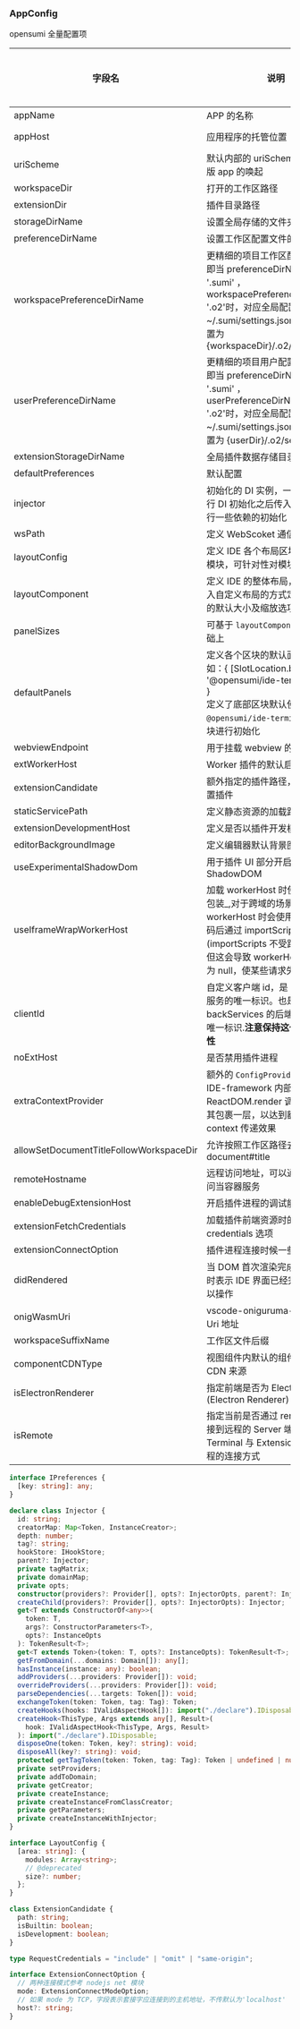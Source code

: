 ### AppConfig

opensumi 全量配置项

| 字段名                                  | 说明                                                                                                                                                                                                        | 类型                                                | 是否必填 | 默认值                                       |
| --------------------------------------- | ----------------------------------------------------------------------------------------------------------------------------------------------------------------------------------------------------------- | --------------------------------------------------- | -------- | -------------------------------------------- |
| appName                                 | APP 的名称                                                                                                                                                                                                  | string                                              | 否       | _OPENSUMI_                                   |
| appHost                                 | 应用程序的托管位置                                                                                                                                                                                          | string                                              | 否       | 默认桌面端下为 `desktop`, Web 下为 `web`     |
| uriScheme                               | 默认内部的 uriScheme，用于桌面版 app 的唤起                                                                                                                                                                 | string                                              | 否       | _sumi_                                       |
| workspaceDir                            | 打开的工作区路径                                                                                                                                                                                            | string                                              | 是       |                                              |
| extensionDir                            | 插件目录路径                                                                                                                                                                                                | string                                              | 否       | --                                           |
| storageDirName                          | 设置全局存储的文件夹名称                                                                                                                                                                                    | string                                              | 否       | _.sumi_                                      |
| preferenceDirName                       | 设置工作区配置文件的文件夹名称                                                                                                                                                                              | string                                              | 否       | _.sumi_                                      |
| workspacePreferenceDirName              | 更精细的项目工作区配置存储位置<br />即当 preferenceDirName = '.sumi' ， workspacePreferenceDirName = '.o2'时，对应全局配置为 ~/.sumi/settings.json , 工作区配置为 {workspaceDir}/.o2/settings.json          | string                                              | 否       | --                                           |
| userPreferenceDirName                   | 更精细的项目用户配置存储位置\_<br />即当 preferenceDirName = '.sumi' ， userPreferenceDirName = '.o2'时，对应全局配置为 ~/.sumi/settings.json , 工作区配置为 {userDir}/.o2/settings.json                    | string                                              | 否       | --                                           |
| extensionStorageDirName                 | 全局插件数据存储目录名称                                                                                                                                                                                    | string                                              | 否       | _.sumi_                                      |
| defaultPreferences                      | 默认配置                                                                                                                                                                                                    | IPreferences                                        | 否       | --                                           |
| injector                                | 初始化的 DI 实例，一般可在外部进行 DI 初始化之后传入，便于提前进行一些依赖的初始化                                                                                                                          | Injector                                            | 是       |                                              |
| wsPath                                  | 定义 WebScoket 通信路径                                                                                                                                                                                     | string                                              | 是       | --                                           |
| layoutConfig                            | 定义 IDE 各个布局区块默认加载的模块，可针对性对模块进行增删改                                                                                                                                               | LayoutConfig                                        | 是       | 默认值参考`packages\main-layout\src\browser` |
| layoutComponent                         | 定义 IDE 的整体布局，可以通过传入自定义布局的方式定义各个区块的默认大小及缩放选项等                                                                                                                         | React.FC                                            | 否       | --                                           |
| panelSizes                              | 可基于 `layoutComponent` 配置的基础上                                                                                                                                                                       | { [*slotLocation*: string]: number }                | 否       | --                                           |
| defaultPanels                           | 定义各个区块的默认面板<br />如：{ [SlotLocation.bottom]: '@opensumi/ide-terminal-next' }<br />定义了底部区块默认使用 `@opensumi/ide-terminal-next` 模块进行初始化                                           | { [*slotLocation*: string]: string }                | 否       | --                                           |
| webviewEndpoint                         | 用于挂载 webview 的 iframe 地址                                                                                                                                                                             | string                                              | 否       | http://${deviceIp}:${port}/webview           |
| extWorkerHost                           | Worker 插件的默认启动路径                                                                                                                                                                                   | string                                              | 否       | --                                           |
| extensionCandidate                      | 额外指定的插件路径，一般用于内置插件                                                                                                                                                                        | ExtensionCandidate[]                                | 否       | []                                           |
| staticServicePath                       | 定义静态资源的加载路径                                                                                                                                                                                      | string                                              | 否       | http://0.0.0.0:8000/assets/${path}           |
| extensionDevelopmentHost                | 定义是否以插件开发模式启动                                                                                                                                                                                  | boolean                                             | 否       |                                              |
| editorBackgroundImage                   | 定义编辑器默认背景图片                                                                                                                                                                                      | string                                              | 否       | --                                           |
| useExperimentalShadowDom                | 用于插件 UI 部分开启实验性 ShadowDOM                                                                                                                                                                        | boolean                                             | 否       |                                              |
| useIframeWrapWorkerHost                 | 加载 workerHost 时使用 iframe 包装\_,对于跨域的场景，加载 workerHost 时会使用 base64 编码后通过 importScripts 引入(importScripts 不受跨域限制)<br />但这会导致 workerHost 的 origin 为 null，使某些请求失败 | boolean                                             | 否       |                                              |
| clientId                                | 自定义客户端 id，是 websocket 服务的唯一标识。也是传给声明了 backServices 的后端 Service 的唯一标识.**注意保持这个 id 的唯一性**                                                                            | string                                              | 否       |                                              |
| noExtHost                               | 是否禁用插件进程                                                                                                                                                                                            | boolean                                             | 否       |                                              |
| extraContextProvider                    | 额外的 `ConfigProvider`。可以让 IDE-framework 内部的 ReactDOM.render 调用时，都被其包裹一层，以达到额外的 context 传递效果                                                                                  | `React.ComponentType<React.PropsWithChildren<any>>` | 否       | --                                           |
| allowSetDocumentTitleFollowWorkspaceDir | 允许按照工作区路径去动态设置 document#title                                                                                                                                                                 | boolean                                             | 否       | true                                         |
| remoteHostname                          | 远程访问地址，可以通过该地址访问当容器服务                                                                                                                                                                  | string                                              | 否       | `window.location.hostname`                   |
| enableDebugExtensionHost                | 开启插件进程的调试能力                                                                                                                                                                                      | boolean                                             | 否       | False                                        |
| extensionFetchCredentials               | 加载插件前端资源时的 fetch credentials 选项                                                                                                                                                                 | RequestCredentials                                  | 否       |                                              |
| extensionConnectOption                  | 插件进程连接时候一些配置选项                                                                                                                                                                                | ExtensionConnectOption                              | 否       |                                              |
| didRendered                             | 当 DOM 首次渲染完成后调用，此时表示 IDE 界面已经完成渲染并可以操作                                                                                                                                          | () => void                                          | 否       |                                              |
| onigWasmUri                             | vscode-oniguruma-wasm 资源 Uri 地址                                                                                                                                                                         | string                                              | 否       |                                              |
| workspaceSuffixName                     | 工作区文件后缀                                                                                                                                                                                              | string                                              | 否       | _sumi-workspace_                             |
| componentCDNType                        | 视图组件内默认的组件样式资源 CDN 来源                                                                                                                                                                       | 'unpkg' \| 'jsdelivr' \| 'alipay'                   | 否       | `'alipay'`                                   |
| isElectronRenderer                      | 指定前端是否为 Electron 环境 (Electron Renderer)                                                                                                                                                            | boolean                                             | 否       | False                                        |
| isRemote                                | 指定当前是否通过 remote 模式连接到远程的 Server 端，这将影响 Terminal 与 Extension 模块与子进程的连接方式                                                                                                   | boolean                                             | 否       | False                                        |

```ts
interface IPreferences {
  [key: string]: any;
}

declare class Injector {
  id: string;
  creatorMap: Map<Token, InstanceCreator>;
  depth: number;
  tag?: string;
  hookStore: IHookStore;
  parent?: Injector;
  private tagMatrix;
  private domainMap;
  private opts;
  constructor(providers?: Provider[], opts?: InjectorOpts, parent?: Injector);
  createChild(providers?: Provider[], opts?: InjectorOpts): Injector;
  get<T extends ConstructorOf<any>>(
    token: T,
    args?: ConstructorParameters<T>,
    opts?: InstanceOpts
  ): TokenResult<T>;
  get<T extends Token>(token: T, opts?: InstanceOpts): TokenResult<T>;
  getFromDomain(...domains: Domain[]): any[];
  hasInstance(instance: any): boolean;
  addProviders(...providers: Provider[]): void;
  overrideProviders(...providers: Provider[]): void;
  parseDependencies(...targets: Token[]): void;
  exchangeToken(token: Token, tag: Tag): Token;
  createHooks(hooks: IValidAspectHook[]): import("./declare").IDisposable;
  createHook<ThisType, Args extends any[], Result>(
    hook: IValidAspectHook<ThisType, Args, Result>
  ): import("./declare").IDisposable;
  disposeOne(token: Token, key?: string): void;
  disposeAll(key?: string): void;
  protected getTagToken(token: Token, tag: Tag): Token | undefined | null;
  private setProviders;
  private addToDomain;
  private getCreator;
  private createInstance;
  private createInstanceFromClassCreator;
  private getParameters;
  private createInstanceWithInjector;
}

interface LayoutConfig {
  [area: string]: {
    modules: Array<string>;
    // @deprecated
    size?: number;
  };
}

class ExtensionCandidate {
  path: string;
  isBuiltin: boolean;
  isDevelopment: boolean;
}

type RequestCredentials = "include" | "omit" | "same-origin";

interface ExtensionConnectOption {
  // 两种连接模式参考 nodejs net 模块
  mode: ExtensionConnectModeOption;
  // 如果 mode 为 TCP，字段表示套接字应连接到的主机地址，不传默认为'localhost'
  host?: string;
}
```
